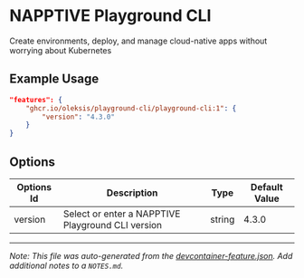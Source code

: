 
# NAPPTIVE Playground CLI

Create environments, deploy, and manage cloud-native apps without worrying about Kubernetes

## Example Usage

```json
"features": {
    "ghcr.io/oleksis/playground-cli/playground-cli:1": {
        "version": "4.3.0"
    }
}
```

## Options

| Options Id | Description | Type | Default Value |
|-----|-----|-----|-----|
| version | Select or enter a NAPPTIVE Playground CLI version | string | 4.3.0 |



---

_Note: This file was auto-generated from the [devcontainer-feature.json](https://github.com/devcontainers/feature-starter/blob/main/src/hello/devcontainer-feature.json).  Add additional notes to a `NOTES.md`._
